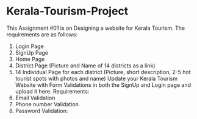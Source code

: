 # Kerala-Tourism-Project
This Assignment #01 is on Designing a website for Kerala Tourism. 
The requirements are as follows:
1. Login Page
2. SignUp Page
3. Home Page
4. District Page (Picture and Name of 14 districts as a link)
5. 14 Individual Page for each district (Picture, short description, 2-5 hot tourist spots with photos and name)
Update your Kerala Tourism Website with Form Validations in both the SignUp and Login page and upload it here.
Requirements:
1. Email Validation
2. Phone number Validation 
3. Password Validation:

         
